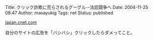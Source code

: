Title: クリック詐欺に荒らされるグーグル--法廷闘争へ
Date: 2004-11-25 08:47
Author: masayukig
Tags: net
Status: published

[japan.cnet.com](http://japan.cnet.com/news/media/story/0,2000047715,20076223,00.htm)

自分のサイトの広告を「バシバシ」クリックしたらダメってこと。
